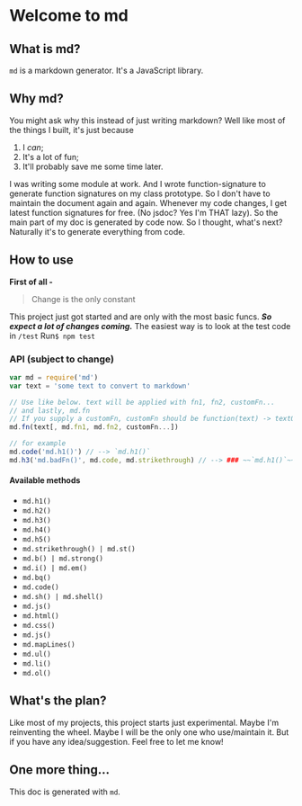 # Welcome to md

## What is md?

`md` is a markdown generator.
It's a JavaScript library.

## Why md?

You might ask why this instead of just writing markdown?
Well like most of the things I built, it's just because 

1. I *can*;
2. It's a lot of fun;
3. It'll probably save me some time later.

I was writing some module at work. And I wrote function-signature to generate function signatures on my class prototype. So I don't have to maintain the document again and again. Whenever my code changes, I get latest function signatures for free. (No jsdoc? Yes I'm THAT lazy).
 So the main part of my doc is generated by code now. So I thought, what's next? Naturally it's to generate everything from code.

## How to use

**First of all -**

> Change is the only constant

This project just got started and are only with the most basic funcs.
***So expect a lot of changes coming.***
The easiest way is to look at the test code in `/test`
Run`$ npm test`

### API (subject to change)

```js
var md = require('md')
var text = 'some text to convert to markdown'

// Use like below. text will be applied with fn1, fn2, customFn...
// and lastly, md.fn
// If you supply a customFn, customFn should be function(text) -> textOutput
md.fn(text[, md.fn1, md.fn2, customFn...])

// for example
md.code('md.h1()') // --> `md.h1()`
md.h3('md.badFn()', md.code, md.strikethrough) // --> ### ~~`md.h1()`~~
```

#### Available methods

- `md.h1()`
- `md.h2()`
- `md.h3()`
- `md.h4()`
- `md.h5()`
- `md.strikethrough() | md.st()`
- `md.b() | md.strong()`
- `md.i() | md.em()`
- `md.bq()`
- `md.code()`
- `md.sh() | md.shell()`
- `md.js()`
- `md.html()`
- `md.css()`
- `md.js()`
- `md.mapLines()`
- `md.ul()`
- `md.li()`
- `md.ol()`

## What's the plan?

Like most of my projects, this project starts just experimental.
Maybe I'm reinventing the wheel.
Maybe I will be the only one who use/maintain it.
But if you have any idea/suggestion. Feel free to let me know!

## One more thing...

This doc is generated with `md`.

